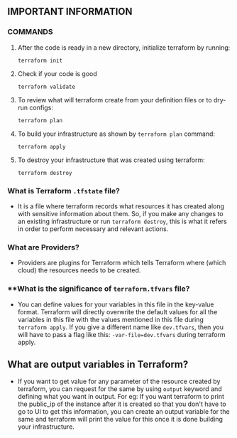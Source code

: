 ## IMPORTANT INFORMATION

### COMMANDS ###
1. After the code is ready in a new directory, initialize terraform by running:

   ```shell
   terraform init
   ```
2. Check if your code is good

   ```shell
   terraform validate
   ```

2. To review what will terraform create from your definition files or to dry-run configs:

   ```shell
   terraform plan
   ```

3. To build your infrastructure as shown by `terraform plan` command:

    ```shell
    terraform apply
    ```

4. To destroy your infrastructure that was created using terraform:

   ```shell
   terraform destroy
   ```

### **What is Terraform `.tfstate` file?**
- It is a file where terraform records what resources it has created along with sensitive information about them. So, if you make any changes to an existing infrastructure or run `terraform destroy`, this is what it refers in order to perform necessary and relevant actions.

### **What are Providers?**
- Providers are plugins for Terraform which tells Terraform where (which cloud) the resources needs to be created.

### **What is the significance of `terraform.tfvars` file?
- You can define values for your variables in this file in the key-value format. Terraform will directly overwrite the default values for all the variables in this file with the values mentioned in this file during `terraform apply`. If you give a different name like `dev.tfvars`, then you will have to pass a flag like this: `-var-file=dev.tfvars` during terraform apply.

## **What are output variables in Terraform?**
- If you want to get value for any parameter of the resource created by terraform, you can request for the same by using `output` keyword and defining what you want in output. For eg: If you want terraform to print the public_ip of the instance after it is created so that you don't have to go to UI to get this information, you can create an output variable for the same and terraform will print the value for this once it is done building your infrastructure.